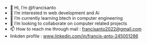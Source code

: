 - 👋 Hi, I’m @francisanto
- 👀 I’m interested in web development and Ai
- 🌱 I’m currently learning btech in computer engineering
- 💞️ I’m looking to collaborate on computer related projects 
- 📫 How to reach me through mail : francisanto2022@gmail.com
- linkden profile : www.linkedin.com/in/francis-anto-245001286

<!---
francisanto/francisanto is a ✨ special ✨ repository because its `README.md` (this file) appears on your GitHub profile.
You can click the Preview link to take a look at your changes.
--->
